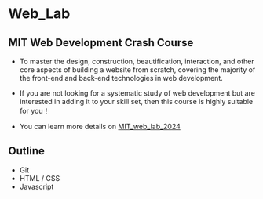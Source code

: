 # Web_Lab
## MIT Web Development Crash Course
- To master the design, construction, beautification, interaction, and other core aspects of building a website from scratch, covering the majority of the front-end and back-end technologies in web development.

- If you are not looking for a systematic study of web development but are interested in adding it to your skill set, then this course is highly suitable for you！

- You can learn more details on [MIT_web_lab_2024](https://weblab.mit.edu/resources/)

## Outline
- Git
- HTML / CSS
- Javascript

